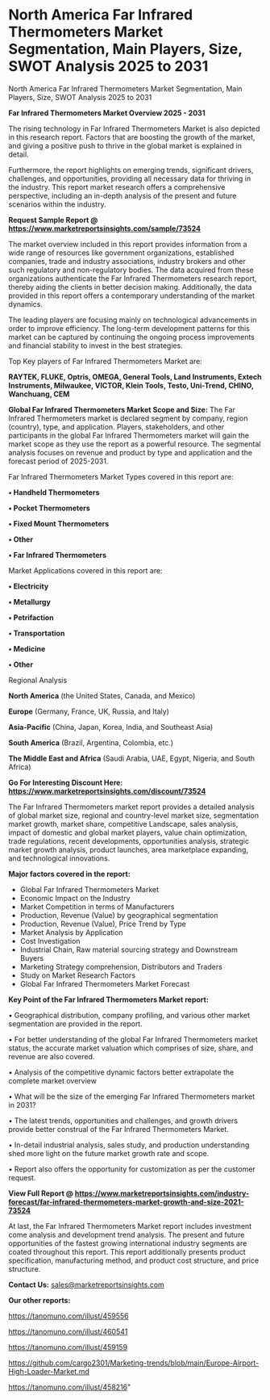 # North America Far Infrared Thermometers Market Segmentation, Main Players, Size, SWOT Analysis 2025 to 2031
 North America Far Infrared Thermometers Market Segmentation, Main Players, Size, SWOT Analysis 2025 to 2031

<Strong> Far Infrared Thermometers Market Overview 2025 - 2031</strong>

The rising technology in Far Infrared Thermometers Market is also depicted in this research report. Factors that are boosting the growth of the market, and giving a positive push to thrive in the global market is explained in detail.

Furthermore, the report highlights on emerging trends, significant drivers, challenges, and opportunities, providing all necessary data for thriving in the industry. This report market research offers a comprehensive perspective, including an in-depth analysis of the present and future scenarios within the industry.

<strong>Request Sample Report @ <a href=https://www.marketreportsinsights.com/sample/73524>https://www.marketreportsinsights.com/sample/73524</a></strong>

The market overview included in this report provides information from a wide range of resources like government organizations, established companies, trade and industry associations, industry brokers and other such regulatory and non-regulatory bodies. The data acquired from these organizations authenticate the Far Infrared Thermometers research report, thereby aiding the clients in better decision making. Additionally, the data provided in this report offers a contemporary understanding of the market dynamics.

The leading players are focusing mainly on technological advancements in order to improve efficiency. The long-term development patterns for this market can be captured by continuing the ongoing process improvements and financial stability to invest in the best strategies.

Top Key players of Far Infrared Thermometers Market are:

<strong>RAYTEK, FLUKE, Optris, OMEGA, General Tools, Land Instruments, Extech Instruments, Milwaukee, VICTOR, Klein Tools, Testo, Uni-Trend, CHINO, Wanchuang, CEM</strong>

<strong><b>Global Far Infrared Thermometers Market Scope and Size:</b></strong>
The Far Infrared Thermometers market is declared segment by company, region (country), type, and application. Players, stakeholders, and other participants in the global Far Infrared Thermometers market will gain the market scope as they use the report as a powerful resource. The segmental analysis focuses on revenue and product by type and application and the forecast period of 2025-2031.

Far Infrared Thermometers Market Types covered in this report are:

<strong>• Handheld Thermometers

• Pocket Thermometers

• Fixed Mount Thermometers

• Other

• Far Infrared Thermometers</strong>

Market Applications covered in this report are:

<strong>• Electricity

• Metallurgy

• Petrifaction

• Transportation

• Medicine

• Other</strong> 

Regional Analysis

<strong>North America</strong> (the United States, Canada, and Mexico)

<strong>Europe</strong> (Germany, France, UK, Russia, and Italy)

<strong>Asia-Pacific</strong> (China, Japan, Korea, India, and Southeast Asia)

<strong>South America</strong> (Brazil, Argentina, Colombia, etc.)

<strong>The Middle East and Africa</strong> (Saudi Arabia, UAE, Egypt, Nigeria, and South Africa)

<strong>Go For Interesting Discount Here: <a href=https://www.marketreportsinsights.com/discount/73524>https://www.marketreportsinsights.com/discount/73524</a></strong>

The Far Infrared Thermometers market report provides a detailed analysis of global market size, regional and country-level market size, segmentation market growth, market share, competitive Landscape, sales analysis, impact of domestic and global market players, value chain optimization, trade regulations, recent developments, opportunities analysis, strategic market growth analysis, product launches, area marketplace expanding, and technological innovations.

<strong><b>Major factors covered in the report:</b></strong>
<ul>
  <li>Global Far Infrared Thermometers Market </li>
  <li>Economic Impact on the Industry</li>
  <li>Market Competition in terms of Manufacturers</li>
  <li>Production, Revenue (Value) by geographical segmentation</li>
  <li>Production, Revenue (Value), Price Trend by Type</li>
  <li>Market Analysis by Application</li>
  <li>Cost Investigation</li>
  <li>Industrial Chain, Raw material sourcing strategy and Downstream Buyers</li>
  <li>Marketing Strategy comprehension, Distributors and Traders</li>
  <li>Study on Market Research Factors</li>
  <li>Global Far Infrared Thermometers Market Forecast</li>
</ul>

<strong><b>Key Point of the Far Infrared Thermometers Market report:</b></strong>

• Geographical distribution, company profiling, and various other market segmentation are provided in the report.

• For better understanding of the global Far Infrared Thermometers market status, the accurate market valuation which comprises of size, share, and revenue are also covered.

• Analysis of the competitive dynamic factors better extrapolate the complete market overview

• What will be the size of the emerging Far Infrared Thermometers market in 2031?

• The latest trends, opportunities and challenges, and growth drivers provide better construal of the Far Infrared Thermometers Market.

• In-detail industrial analysis, sales study, and production understanding shed more light on the future market growth rate and scope.

• Report also offers the opportunity for customization as per the customer request.

<strong><b>View Full Report @ <a href=https://www.marketreportsinsights.com/industry-forecast/far-infrared-thermometers-market-growth-and-size-2021-73524>https://www.marketreportsinsights.com/industry-forecast/far-infrared-thermometers-market-growth-and-size-2021-73524</a></b></strong>


At last, the Far Infrared Thermometers Market report includes investment come analysis and development trend analysis. The present and future opportunities of the fastest growing international industry segments are coated throughout this report. This report additionally presents product specification, manufacturing method, and product cost structure, and price structure.

<strong>Contact Us:</strong>
sales@marketreportsinsights.com

<strong>Our other reports:</strong>

<a href=https://tanomuno.com/illust/459556>https://tanomuno.com/illust/459556</a>

<a href=https://tanomuno.com/illust/460541>https://tanomuno.com/illust/460541</a>

<a href=https://tanomuno.com/illust/459159>https://tanomuno.com/illust/459159</a>

<a href=https://github.com/cargo2301/Marketing-trends/blob/main/Europe-Airport-High-Loader-Market.md>https://github.com/cargo2301/Marketing-trends/blob/main/Europe-Airport-High-Loader-Market.md</a>

<a href=https://tanomuno.com/illust/458216>https://tanomuno.com/illust/458216</a>"
